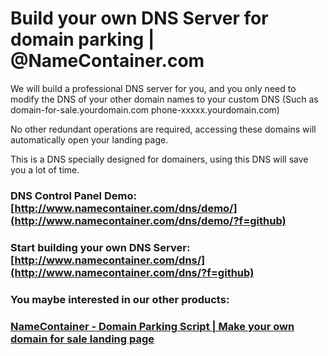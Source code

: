 # Build your own DNS Server for domain parking | @NameContainer.com

We will build a professional DNS server for you, and you only need to modify the DNS of your other domain names to your custom DNS
(Such as domain-for-sale.yourdomain.com phone-xxxxx.yourdomain.com)

No other redundant operations are required, accessing these domains will automatically open your landing page.

This is a DNS specially designed for domainers, using this DNS will save you a lot of time.

###  DNS Control Panel Demo: [http://www.namecontainer.com/dns/demo/](http://www.namecontainer.com/dns/demo/?f=github)  
###  Start building your own DNS Server: [http://www.namecontainer.com/dns/](http://www.namecontainer.com/dns/?f=github)  

###  You maybe interested in our other products:   
### [NameContainer - Domain Parking Script | Make your own domain for sale landing page](https://www.namepros.com/threads/namecontainer-domain-parking-script-make-your-own-domain-for-sale-landing-page.1273766/)
